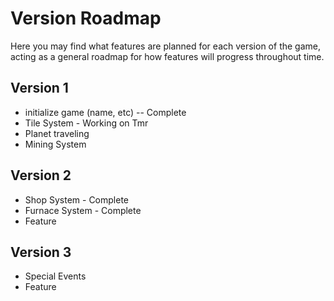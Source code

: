 # Version Roadmap
 Here you may find what features are planned for each version of the game, acting as a general
 roadmap for how features will progress throughout time.

 ## Version 1
 - initialize game (name, etc) -- Complete
 - Tile System - Working on Tmr
 - Planet traveling
 - Mining System

  ## Version 2
 - Shop System - Complete
 - Furnace System  - Complete
 - Feature

  ## Version 3
 - Special Events
 - Feature
 
 

